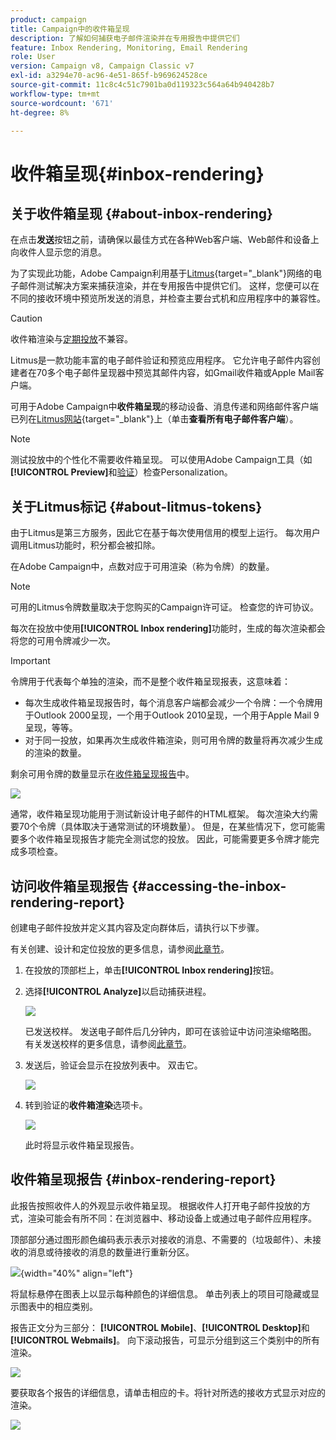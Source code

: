 ```yaml
---
product: campaign
title: Campaign中的收件箱呈现
description: 了解如何捕获电子邮件渲染并在专用报告中提供它们
feature: Inbox Rendering, Monitoring, Email Rendering
role: User
version: Campaign v8, Campaign Classic v7
exl-id: a3294e70-ac96-4e51-865f-b969624528ce
source-git-commit: 11c8c4c51c7901ba0d119323c564a64b940428b7
workflow-type: tm+mt
source-wordcount: '671'
ht-degree: 8%

---
```


# 收件箱呈现{#inbox-rendering}

## 关于收件箱呈现 {#about-inbox-rendering}

在点击&#x200B;**发送**&#x200B;按钮之前，请确保以最佳方式在各种Web客户端、Web邮件和设备上向收件人显示您的消息。

为了实现此功能，Adobe Campaign利用基于[Litmus](https://litmus.com/email-testing){target="_blank"}网络的电子邮件测试解决方案来捕获渲染，并在专用报告中提供它们。 这样，您便可以在不同的接收环境中预览所发送的消息，并检查主要台式机和应用程序中的兼容性。

>[!CAUTION]
>收件箱渲染与[定期投放](../../automation/workflow/recurring-delivery.md)不兼容。

Litmus是一款功能丰富的电子邮件验证和预览应用程序。 它允许电子邮件内容创建者在70多个电子邮件呈现器中预览其邮件内容，如Gmail收件箱或Apple Mail客户端。

可用于Adobe Campaign中&#x200B;**收件箱呈现**&#x200B;的移动设备、消息传递和网络邮件客户端已列在[Litmus网站](https://litmus.com/email-testing){target="_blank"}上（单击&#x200B;**查看所有电子邮件客户端**）。

>[!NOTE]
>
>测试投放中的个性化不需要收件箱呈现。 可以使用Adobe Campaign工具（如&#x200B;**[!UICONTROL Preview]**&#x200B;和[验证](preview-and-proof.md#send-proofs)）检查Personalization。

## 关于Litmus标记 {#about-litmus-tokens}

由于Litmus是第三方服务，因此它在基于每次使用信用的模型上运行。 每次用户调用Litmus功能时，积分都会被扣除。

在Adobe Campaign中，点数对应于可用渲染（称为令牌）的数量。

>[!NOTE]
>
>可用的Litmus令牌数量取决于您购买的Campaign许可证。 检查您的许可协议。

每次在投放中使用&#x200B;**[!UICONTROL Inbox rendering]**&#x200B;功能时，生成的每次渲染都会将您的可用令牌减少一次。

>[!IMPORTANT]
>
>令牌用于代表每个单独的渲染，而不是整个收件箱呈现报表，这意味着：
>
>* 每次生成收件箱呈现报告时，每个消息客户端都会减少一个令牌：一个令牌用于Outlook 2000呈现，一个用于Outlook 2010呈现，一个用于Apple Mail 9呈现，等等。
>* 对于同一投放，如果再次生成收件箱渲染，则可用令牌的数量将再次减少生成的渲染的数量。
>

剩余可用令牌的数量显示在[收件箱呈现报告](#inbox-rendering-report)中。

![](assets/s_tn_inbox_rendering_tokens.png)

通常，收件箱呈现功能用于测试新设计电子邮件的HTML框架。 每次渲染大约需要70个令牌（具体取决于通常测试的环境数量）。 但是，在某些情况下，您可能需要多个收件箱呈现报告才能完全测试您的投放。 因此，可能需要更多令牌才能完成多项检查。

## 访问收件箱呈现报告 {#accessing-the-inbox-rendering-report}

创建电子邮件投放并定义其内容及定向群体后，请执行以下步骤。

有关创建、设计和定位投放的更多信息，请参阅[此章节](defining-the-email-content.md)。

1. 在投放的顶部栏上，单击&#x200B;**[!UICONTROL Inbox rendering]**&#x200B;按钮。

1. 选择&#x200B;**[!UICONTROL Analyze]**&#x200B;以启动捕获进程。

   ![](assets/s_tn_inbox_rendering_button.png)

   已发送校样。 发送电子邮件后几分钟内，即可在该验证中访问渲染缩略图。 有关发送校样的更多信息，请参阅[此章节](preview-and-proof.md#send-proofs)。

1. 发送后，验证会显示在投放列表中。 双击它。

   ![](assets/s_tn_inbox_rendering_delivery_list.png)

1. 转到验证的&#x200B;**收件箱渲染**&#x200B;选项卡。

   ![](assets/s_tn_inbox_rendering_tab.png)

   此时将显示收件箱呈现报告。

## 收件箱呈现报告 {#inbox-rendering-report}

此报告按照收件人的外观显示收件箱呈现。 根据收件人打开电子邮件投放的方式，渲染可能会有所不同：在浏览器中、移动设备上或通过电子邮件应用程序。

顶部部分通过图形颜色编码表示表示对接收的消息、不需要的（垃圾邮件）、未接收的消息或待接收的消息的数量进行重新分区。

![](assets/s_tn_inbox_rendering_summary.png){width="40%" align="left"}

将鼠标悬停在图表上以显示每种颜色的详细信息。 单击列表上的项目可隐藏或显示图表中的相应类别。

报告正文分为三部分： **[!UICONTROL Mobile]**、**[!UICONTROL Desktop]**&#x200B;和&#x200B;**[!UICONTROL Webmails]**。 向下滚动报告，可显示分组到这三个类别中的所有渲染。

![](assets/s_tn_inbox_rendering_report.png)

要获取各个报告的详细信息，请单击相应的卡。将针对所选的接收方式显示对应的渲染。

![](assets/s_tn_inbox_rendering_example.png)
